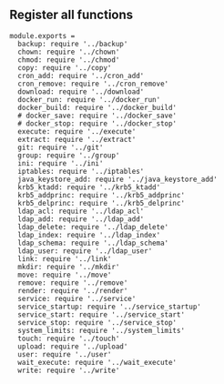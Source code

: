 
## Register all functions

    module.exports =
      backup: require '../backup'
      chown: require '../chown'
      chmod: require '../chmod'
      copy: require '../copy'
      cron_add: require '../cron_add'
      cron_remove: require '../cron_remove'
      download: require '../download'
      docker_run: require '../docker_run'
      docker_build: require '../docker_build'
      # docker_save: require '../docker_save'
      # docker_stop: require '../docker_stop'
      execute: require '../execute'
      extract: require '../extract'
      git: require '../git'
      group: require '../group'
      ini: require '../ini'
      iptables: require '../iptables'
      java_keystore_add: require '../java_keystore_add'
      krb5_ktadd: require '../krb5_ktadd'
      krb5_addprinc: require '../krb5_addprinc'
      krb5_delprinc: require '../krb5_delprinc'
      ldap_acl: require '../ldap_acl'
      ldap_add: require '../ldap_add'
      ldap_delete: require '../ldap_delete'
      ldap_index: require '../ldap_index'
      ldap_schema: require '../ldap_schema'
      ldap_user: require '../ldap_user'
      link: require '../link'
      mkdir: require '../mkdir'
      move: require '../move'
      remove: require '../remove'
      render: require '../render'
      service: require '../service'
      service_startup: require '../service_startup'
      service_start: require '../service_start'
      service_stop: require '../service_stop'
      system_limits: require '../system_limits'
      touch: require '../touch'
      upload: require '../upload'
      user: require '../user'
      wait_execute: require '../wait_execute'
      write: require '../write'
